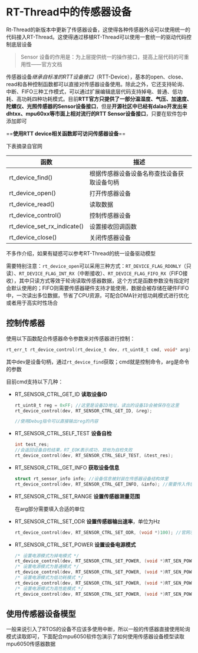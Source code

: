 # RT-Thread中的传感器设备

Rt-Thread的新版本中更新了传感器设备，这使得各种传感器外设可以使用统一的代码接入RT-Thread。这使得通过移植RT-Thread可以使用一套统一的驱动代码控制底层设备

> Sensor 设备的作用是：为上层提供统一的操作接口，提高上层代码的可重用性——官方文档

传感器设备*继承自标准的RTT设备接口*（RTT-Device），基本的open、close、read和各种控制函数都可以直接对传感器设备使用。除此之外，它还支持轮询、中断、FIFO三种工作模式，可以通过扩展编辑底层代码支持掉电、普通、低功耗、高功耗四种功耗模式。目前**RTT官方只提供了一部分温湿度、气压、加速度、陀螺仪、光照传感器的Sensor设备接口**，但是**开源社区中已经有dalao开发出来dhtxx、mpu60xx等市面上相对流行的RTT Sensor设备接口**，只要在软件包中添加即可

==**使用RTT device相关函数即可访问传感器设备**==

下表摘录自官网

| **函数**                    | **描述**                                   |
| --------------------------- | ------------------------------------------ |
| rt_device_find()            | 根据传感器设备设备名称查找设备获取设备句柄 |
| rt_device_open()            | 打开传感器设备                             |
| rt_device_read()            | 读取数据                                   |
| rt_device_control()         | 控制传感器设备                             |
| rt_device_set_rx_indicate() | 设置接收回调函数                           |
| rt_device_close()           | 关闭传感器设备                             |

不多作介绍，如果有疑惑可以参考RT-Thread的统一设备驱动模型

需要特别注意：`rt_device_open`可以采用三种方式：`RT_DEVICE_FLAG_RDONLY`（只读）、`RT_DEVICE_FLAG_INT_RX`（中断接收）、`RT_DEVICE_FLAG_FIFO_RX`（FIFO接收），其中只读方式等效于轮询读取传感器数据，这个方式是函数参数没有指定时会默认使用的；FIFO则需要传感器硬件支持才能使用，数据会被存储在硬件FIFO中，一次读出多位数据，节省了CPU资源，可配合DMA针对低功耗模式进行优化或者用于高实时性场合

## 控制传感器

使用以下函数配合传感器命令参数来对传感器进行控制：

```c
rt_err_t rt_device_control(rt_device_t dev, rt_uint8_t cmd, void* arg);
```

其中dev是设备句柄，通过`rt_device_find`获取；cmd就是控制命令，arg是命令的参数

目前cmd支持以下几种：

* RT_SENSOR_CTRL_GET_ID **读取设备ID**

  ```c
  rt_uint8_t reg = 0xFF; //这里是设备ID地址，读出的设备ID会被保存在这里
  rt_device_control(dev, RT_SENSOR_CTRL_GET_ID, &reg);
  
  //使用Debug指令可以直接输出reg的内容
  ```

* RT_SENSOR_CTRL_SELF_TEST **设备自检**

  ```c
  int test_res;
  //会返回设备自检结果，RT_EOK表示成功，其他为自检失败
  rt_device_control(dev, RT_SENSOR_CTRL_SELF_TEST, &test_res);
  ```

* RT_SENSOR_CTRL_GET_INFO **获取设备信息**

  ```c
  struct rt_sensor_info info; //设备信息被封装在传感器设备结构体里
  rt_device_control(dev, RT_SENSOR_CTRL_GET_INFO, &info); //需要传入传感器设备结构体指针
  ```

* RT_SENSOR_CTRL_SET_RANGE **设置传感器测量范围**

  在arg部分需要填入合适的单位

* RT_SENSOR_CTRL_SET_ODR **设置传感器输出速率**，单位为Hz

  ```c
  rt_device_control(dev, RT_SENSOR_CTRL_SET_ODR, (void *)100); //官网示例，一看就懂
  ```

* RT_SENSOR_CTRL_SET_POWER **设置设备电源模式**

  ```c
  /* 设置电源模式为掉电模式 */
  rt_device_control(dev, RT_SENSOR_CTRL_SET_POWER, (void *)RT_SEN_POWER_DOWN);
  /* 设置电源模式为普通模式 */
  rt_device_control(dev, RT_SENSOR_CTRL_SET_POWER, (void *)RT_SEN_POWER_NORMAL);
  /* 设置电源模式为低功耗模式 */
  rt_device_control(dev, RT_SENSOR_CTRL_SET_POWER, (void *)RT_SEN_POWER_LOW);
  /* 设置电源模式为高性能模式 */
  rt_device_control(dev, RT_SENSOR_CTRL_SET_POWER, (void *)RT_SEN_POWER_HIGH);
  ```

## 使用传感器设备模型

一般来说引入了RTOS的设备不应该多使用中断，所以一般的传感器直接使用轮询模式读取即可，下面配合mpu6050软件包演示了如何使用传感器设备模型读取mpu6050传感器数据